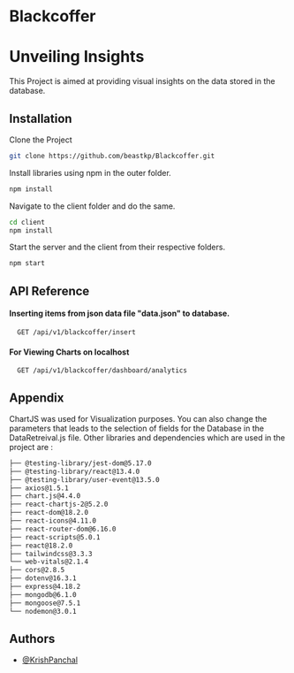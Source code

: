 # Blackcoffer


# Unveiling Insights

This Project is aimed at providing visual insights on the data stored in the database. 

## Installation

Clone the Project

```bash
git clone https://github.com/beastkp/Blackcoffer.git
```
Install libraries using npm in the outer folder.

```bash
npm install
```
Navigate to the client folder and do the same.

```bash
cd client
npm install
```

Start the server and the client from their respective folders.

```bash
npm start 
```



## API Reference

#### Inserting items from json data file "data.json" to database.

```http
  GET /api/v1/blackcoffer/insert
```


#### For Viewing Charts on localhost

```http
  GET /api/v1/blackcoffer/dashboard/analytics 
```



## Appendix

ChartJS was used for Visualization purposes. You can also change the parameters that leads to the selection of fields for the Database in the DataRetreival.js file. Other libraries and dependencies 
which are used in the project are :

```bash
├── @testing-library/jest-dom@5.17.0
├── @testing-library/react@13.4.0
├── @testing-library/user-event@13.5.0
├── axios@1.5.1
├── chart.js@4.4.0
├── react-chartjs-2@5.2.0
├── react-dom@18.2.0
├── react-icons@4.11.0
├── react-router-dom@6.16.0
├── react-scripts@5.0.1
├── react@18.2.0
├── tailwindcss@3.3.3
└── web-vitals@2.1.4
├── cors@2.8.5
├── dotenv@16.3.1
├── express@4.18.2
├── mongodb@6.1.0
├── mongoose@7.5.1
└── nodemon@3.0.1
```


## Authors

- [@KrishPanchal](https://github.com/beastkp)




